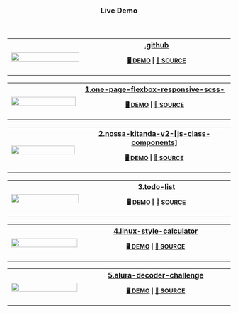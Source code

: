 <h3 align="center">

__Live Demo__

<br></h3>
<table>
<tr>
    <th width=350>
        <a href="https://hugojhonathan.github.io/projetos-de-treino/.github">
            <img src=https://hugojhonathan.github.io/projetos-de-treino/.github/preview.png width=100%  height=auto>
        </a>
    </th>

<th width=700 valign=center align=left>
  
<div align="center">
<a href="./.github">.github</a>

<sub> __[🖥️ DEMO](https://hugojhonathan.github.io/projetos-de-treino/.github)__ | __[📂 SOURCE](./.github)__ </sub>     
</div>
  
</th>

</tr>
</table>

<table>
<tr>
    <th width=350>
        <a href="https://hugojhonathan.github.io/projetos-de-treino/1.one-page-flexbox-responsive-scss-">
            <img src=https://hugojhonathan.github.io/projetos-de-treino/1.one-page-flexbox-responsive-scss-/preview.png width=100%  height=auto>
        </a>
    </th>

<th width=700 valign=center align=left>
  
<div align="center">
<a href="./1.one-page-flexbox-responsive-scss-">1.one-page-flexbox-responsive-scss-</a>

<sub> __[🖥️ DEMO](https://hugojhonathan.github.io/projetos-de-treino/1.one-page-flexbox-responsive-scss-)__ | __[📂 SOURCE](./1.one-page-flexbox-responsive-scss-)__ </sub>     
</div>
  
</th>

</tr>
</table>

<table>
<tr>
    <th width=350>
        <a href="https://hugojhonathan.github.io/projetos-de-treino/2.nossa-kitanda-v2-[js-class-components]">
            <img src=https://hugojhonathan.github.io/projetos-de-treino/2.nossa-kitanda-v2-[js-class-components]/preview.png width=100%  height=auto>
        </a>
    </th>

<th width=700 valign=center align=left>
  
<div align="center">
<a href="./2.nossa-kitanda-v2-[js-class-components]">2.nossa-kitanda-v2-[js-class-components]</a>

<sub> __[🖥️ DEMO](https://hugojhonathan.github.io/projetos-de-treino/2.nossa-kitanda-v2-[js-class-components])__ | __[📂 SOURCE](./2.nossa-kitanda-v2-[js-class-components])__ </sub>     
</div>
  
</th>

</tr>
</table>

<table>
<tr>
    <th width=350>
        <a href="https://hugojhonathan.github.io/projetos-de-treino/3.todo-list">
            <img src=https://hugojhonathan.github.io/projetos-de-treino/3.todo-list/preview.png width=100%  height=auto>
        </a>
    </th>

<th width=700 valign=center align=left>
  
<div align="center">
<a href="./3.todo-list">3.todo-list</a>

<sub> __[🖥️ DEMO](https://hugojhonathan.github.io/projetos-de-treino/3.todo-list)__ | __[📂 SOURCE](./3.todo-list)__ </sub>     
</div>
  
</th>

</tr>
</table>

<table>
<tr>
    <th width=350>
        <a href="https://hugojhonathan.github.io/projetos-de-treino/4.linux-style-calculator">
            <img src=https://hugojhonathan.github.io/projetos-de-treino/4.linux-style-calculator/preview.png width=100%  height=auto>
        </a>
    </th>

<th width=700 valign=center align=left>
  
<div align="center">
<a href="./4.linux-style-calculator">4.linux-style-calculator</a>

<sub> __[🖥️ DEMO](https://hugojhonathan.github.io/projetos-de-treino/4.linux-style-calculator)__ | __[📂 SOURCE](https://github.com/HugoJhonathan/linux-style-calculator.git)__ </sub>     
</div>
  
</th>

</tr>
</table>

<table>
<tr>
    <th width=350>
        <a href="https://hugojhonathan.github.io/projetos-de-treino/5.alura-decoder-challenge">
            <img src=https://hugojhonathan.github.io/projetos-de-treino/5.alura-decoder-challenge/preview.png width=100%  height=auto>
        </a>
    </th>

<th width=700 valign=center align=left>
  
<div align="center">
<a href="./5.alura-decoder-challenge">5.alura-decoder-challenge</a>

<sub> __[🖥️ DEMO](https://hugojhonathan.github.io/projetos-de-treino/5.alura-decoder-challenge)__ | __[📂 SOURCE](https://github.com/HugoJhonathan/Challenge-Oracle-ONE.git)__ </sub>     
</div>
  
</th>

</tr>
</table>
